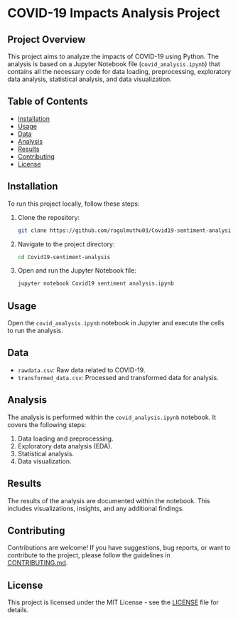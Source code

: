 # COVID-19 Impacts Analysis Project

## Project Overview

This project aims to analyze the impacts of COVID-19 using Python. The analysis is based on a Jupyter Notebook file (`covid_analysis.ipynb`) that contains all the necessary code for data loading, preprocessing, exploratory data analysis, statistical analysis, and data visualization.

## Table of Contents

- [Installation](#installation)
- [Usage](#usage)
- [Data](#data)
- [Analysis](#analysis)
- [Results](#results)
- [Contributing](#contributing)
- [License](#license)

## Installation

To run this project locally, follow these steps:

1. Clone the repository:

    ```bash
    git clone https://github.com/ragulmuthu03/Covid19-sentiment-analysis.git
    ```

2. Navigate to the project directory:

    ```bash
    cd Covid19-sentiment-analysis
    ```

3. Open and run the Jupyter Notebook file:

    ```bash
    jupyter notebook Covid19 sentiment analysis.ipynb
    ```

## Usage

Open the `covid_analysis.ipynb` notebook in Jupyter and execute the cells to run the analysis.

## Data

- `rawdata.csv`: Raw data related to COVID-19.
- `transformed_data.csv`: Processed and transformed data for analysis.

## Analysis

The analysis is performed within the `covid_analysis.ipynb` notebook. It covers the following steps:

1. Data loading and preprocessing.
2. Exploratory data analysis (EDA).
3. Statistical analysis.
4. Data visualization.

## Results

The results of the analysis are documented within the notebook. This includes visualizations, insights, and any additional findings.

## Contributing

Contributions are welcome! If you have suggestions, bug reports, or want to contribute to the project, please follow the guidelines in [CONTRIBUTING.md](CONTRIBUTING.md).

## License

This project is licensed under the MIT License - see the [LICENSE](LICENSE) file for details.
